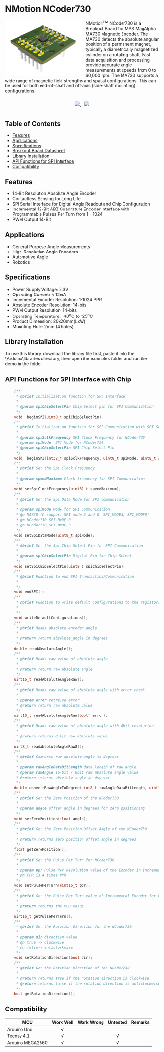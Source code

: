 # NMotion NCoder730

<img align="left" width="50%" style="margin-right: 12px" src="resources/images/IsometricView.png"/>

NMotion<sup>TM</sup> NCoder730 is a Breakout Board for MPS MagAlpha MA730 Magnetic Encoder. The MA730 detects the absolute angular position of a permanent magnet, typically a diametrically magnetized cylinder on a rotating shaft. Fast data acquisition and processing provide accurate angle measurements at speeds from 0 to 60,000 rpm. The MA730 supports a wide range of magnetic field strengths and spatial configurations. This can be used for both end-of-shaft and off-axis (side-shaft mounting) configurations.


<div align="center" style="padding: 12px;">
<a style="padding-right: 12px" href="https://www.amazon.in/gp/product/B0BC9TYGGC"><img src="https://img.shields.io/badge/-Purchase%20Product-green">
</a>
<a href="https://drive.google.com/file/d/1at6gYZ4LiHeWzJLjMkfs-I9OMhACQv6A/view"><img src="https://img.shields.io/badge/-Download%20Datahseet-blue">
</a>
</div>

## Table of Contents

* [Features](#features)
* [Applications](#applications)
* [Specifications](#specifications)
* [Breakout Board Datasheet](#breakout-board-datasheet)
* [Library Installation](#installation)
* [API Functions for SPI Interface](#api-functions)
* [Compatibility](#compatibility)


## Features
* 14-Bit Resolution Absolute Angle Encoder
* Contactless Sensing for Long Life
* SPI Serial Interface for Digital Angle Readout and Chip Configuration
* Incremental 12-Bit ABZ Quadrature Encoder Interface with Programmable Pulses Per Turn from 1 - 1024
* PWM Output 14-Bit

## Applications
*   General Purpose Angle Measurements
*   High-Resolution Angle Encoders
*   Automotive Angle
*   Robotics

## Specifications
*   Power Supply Voltage: 3.3V
*   Operating Current: < 12mA
*   Incremental Encoder Resolution: 1-1024 PPR
*   Absolute Encoder Resolution: 14-bits
*   PWM Output Resolution: 14-bits
*   Operating Temperature: -40<sup>o</sup>C to 125<sup>o</sup>C
*   Product Dimension: 20x20mm(LxW)
*   Mounting Hole: 2mm (4 holes) 


## Library Installation
To use this library, download the library file first, paste it into the \Arduino\libraries directory, then open the examples folder and run the demo in the folder.

## API Functions for SPI Interface with Chip

```C++
    /**
     * @brief Initialization function for SPI Interface
     * 
     * @param spiChipSelectPin Chip Select pin for SPI Communication
     */
    void  beginSPI(uint8_t spiChipSelectPin);
    /**
     * @brief Initialization function for SPI Communication with SPI Settings
     * 
     * @param spiSclkFrequency SPI Clock Frequency for NCoder730
     * @param spiMode  SPI Mode for NCoder730
     * @param spiChipSelectPin SPI Chip Select Pin
     */
    void  beginSPI(int32_t spiSclkFrequency, uint8_t spiMode, uint8_t spiChipSelectPin);
    /**
     * @brief Set the Spi Clock Frequency
     * 
     * @param speedMaximum Clock frequency for SPI Communication
     */
    void setSpiClockFrequency(uint32_t speedMaximum);
    /**
     * @brief Set the Spi Data Mode for SPI Communication
     * 
     * @param spiMode Mode for SPI Communication
     * @n MA730 IC support SPI mode 3 and 0 [SPI_MODE3, SPI_MODE0]
     * @n NCoder730_SPI_MODE_0
     * @n NCoder730_SPI_MODE_3
     */
    void setSpiDataMode(uint8_t spiMode);
    /**
     * @brief Set the Spi Chip Select Pin for SPI Communication
     * 
     * @param spiChipSelectPin Digital Pin for Chip Select
     */
    void setSpiChipSelectPin(uint8_t spiChipSelectPin);
    /**
     * @brief Function to end SPI Transaction/Communication
     * 
     */
    void endSPI();
    /**
     * @brief Function to write default configurations to the registors
     * 
     */
    void writeDefaultConfigurations();
    /**
     * @brief Reads absolute encoder angle
     * 
     * @return return absolute_angle in degrees 
     */
    double readAbsoluteAngle();
    /**
     * @brief Reads raw value of absolute angle
     * 
     * @return return raw absolute angle 
     */
    uint16_t readAbsoluteAngleRaw();
    /**
     * @brief Reads raw value of absolute angle with error check
     * 
     * @param error retreive error
     * @return return raw absolute value
     */
    uint16_t readAbsoluteAngleRaw(bool* error);
    /**
     * @brief Reads raw value of absolute angle with 8bit resolution
     * 
     * @return returns 8 bit raw absolute value
     */
    uint8_t readAbsoluteAngleRaw8();
    /**
     * @brief Converts raw absolute angle to degrees
     * 
     * @param rawAngleDataBitLength data length of raw angle
     * @param rawAngle 16-bit / 8bit raw absolute angle value
     * @return returns absolute angle in degrees
     */
    double convertRawAngleToDegree(uint8_t rawAngleDataBitLength, uint16_t rawAngle);
    /**
     * @brief Set the Zero Position of the NCoder730
     * 
     * @param angle offset angle in degrees for zero positioning
     */
    void setZeroPosition(float angle);
    /**
     * @brief Get the Zero Position Offset Angle of the NCoder730
     * 
     * @return returns zero position offset angle in degrees
     */
    float getZeroPosition();
    /**
     * @brief Set the Pulse Per Turn for NCoder730
     * 
     * @param ppr Pulse Per Revolution value of the Encoder in Incremental Mode
     * @n CPR is 4 times PPR
     */
    void setPulsePerTurn(uint16_t ppr);
    /**
     * @brief Get the Pulse Per Turn value of Incremental Encoder for NCoder730
     * 
     * @return returns the PPR value
     */
    uint16_t getPulsePerTurn();
    /**
     * @brief Set the Rotation Direction for the NCoder730
     * 
     * @param dir direction value
     * @n true -> clockwise
     * @n false-> anticlockwise
     */
    void setRotationDirection(bool dir);
    /**
     * @brief Get the Rotation Direction of the NCoder730
     * 
     * @return returns true if the rotation direction is clockwise
     * @return returns false if the rotation direction is anticlockwise
     */
    bool getRotationDirection();

```

## Compatibility

| MCU                | Work Well | Work Wrong | Untested | Remarks |
| ------------------ | :-------: | :--------: | :------: | ------- |
| Arduino Uno        |     √     |            |          |         |
| Teensy 4.1         |     √     |            |     √    |         |
| Arduino MEGA2560   |     √     |            |     √    |         |
